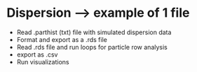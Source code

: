 # Dispersion --> example of 1 file
- Read .parthist (txt) file with simulated dispersion data
- Format and export as a .rds file
- Read .rds file and run loops for particle row analysis
- export as .csv
- Run visualizations
